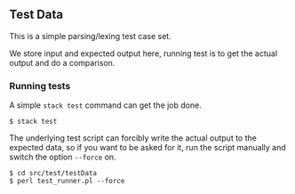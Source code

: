 ## Test Data

This is a simple parsing/lexing test case set.

We store input and expected output here, running test is to get the actual
output and do a comparison.

### Running tests

A simple `stack test` command can get the job done.

```shell
$ stack test
```

The underlying test script can forcibly write the actual output to the expected
data, so if you want to be asked for it, run the script manually and switch the
option `--force` on.

```shell
$ cd src/test/testData
$ perl test_runner.pl --force
```
